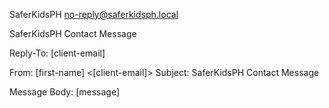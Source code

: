 SaferKidsPH <no-reply@saferkidsph.local>

SaferKidsPH Contact Message

Reply-To: [client-email]

From: [first-name] <[client-email]>
Subject: SaferKidsPH Contact Message

Message Body:
[message]
